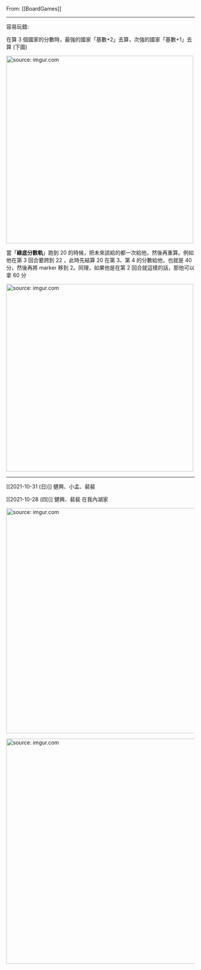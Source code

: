 From: [[BoardGames]]

---

容易玩錯:

在算 3 個國家的分數時，最強的國家「基數+2」去算，次強的國家「基數+1」去算 (下圖)

<a href="https://imgur.com/WX4QAiM"><img src="https://i.imgur.com/WX4QAiM.jpg" title="source: imgur.com" width="500px"/></a>

當「**綠底分數軌**」跑到 20 的時候，把未來該給的都一次給他，然後再重算。例如他在第 3 回合要跨到 22 ，此時先結算 20 在第 3、第 4 的分數給他，也就是 40 分，然後再將 marker 移到 2。同理，如果他是在第 2 回合就這樣的話，那他可以拿 60 分

<a href="https://imgur.com/tVL5YqK"><img src="https://i.imgur.com/tVL5YqK.jpg" title="source: imgur.com" width="500px"/></a>


---

[[2021-10-31 (日)]] 健興、小孟、裴裴



[[2021-10-28 (四)]] 健興、裴裴 在我內湖家

<a href="https://imgur.com/lGuSmUu"><img src="https://i.imgur.com/lGuSmUu.jpg" title="source: imgur.com" width="600px" /></a>

<a href="https://imgur.com/zm5eMjd"><img src="https://i.imgur.com/zm5eMjd.jpg" title="source: imgur.com" width="600px" /></a>